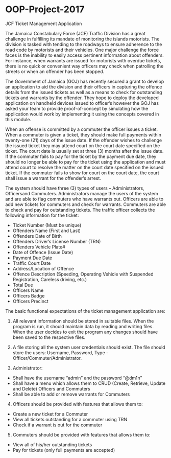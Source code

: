 # OOP-Project-2017

JCF Ticket Management Application

The Jamaica Constabulary Force (JCF) Traffic Division has a great challenge in fulfilling its mandate of monitoring the islands motorists. The division is tasked with tending to the roadways to ensure adherence to the road code by motorists and their vehicles. One major challenge the force faces is the inability to easily access pertinent information about offenders. For instance, when warrants are issued for motorists with overdue tickets, there is no quick or convenient way officers may check when patrolling the streets or when an offender has been stopped.

The Government of Jamaica (GOJ) has recently secured a grant to develop an application to aid the division and their 
officers in capturing the offence details from the issued tickets as well as a means to check for outstanding tickets and 
warrants by the offender. They hope to deploy the developed application on handheld devices issued to officer’s however the GOJ has asked your team to provide proof-of-concept by simulating how the application would work by implementing it using the concepts covered in this module.

When an offense is committed by a commuter the officer issues a ticket. When a commuter is given a ticket, they should make full payments within twenty-one (21) days of the issue date. If the offender wishes to challenge the issued ticket they may attend court on the court date specified on the ticket. The court date is usually set at three (3) months after the issue date. If the commuter fails to pay for the ticket by the payment due date, they should no longer be able to pay for the ticket using the application and must attend court to resolve the matter on the court date specified on the issued ticket. If the commuter fails to show for court on the court date, the court shall issue a warrant for the offender’s arrest.

The system should have three (3) types of users – Administrators, Officersand Commuters. Administrators manage the users of the system and are able to flag commuters who have warrants out. Officers are able to add new tickets for commuters and check for warrants. Commuters are able to check and pay for outstanding tickets. The traffic officer collects the following information for the ticket:
- Ticket Number (Must be unique)
- Offenders Name (First and Last)
- Offenders Date of Birth
- Offenders Driver’s License Number (TRN)
- Offenders Vehicle Plate#
- Date of Offence (Issue Date)
- Payment Due Date
- Traffic Court Date
- Address/Location of Offence
- Offence Description (Speeding, Operating Vehicle with Suspended Registration, Careless driving, etc.)
- Total Due
- Officers Name
- Officers Badge
- Officers Precinct

The basic functional expectations of the ticket management application are:

1. All relevant information should be stored in suitable files. When the program is run, it should maintain data by reading and writing files. When the user decides to exit the program any changes should have been saved to the respective files.

2. A file storing all the system user credentials should exist. The file should store the users: Username, Password, Type -Officer/Commuter/Administrator.

3. Administrator:
  - Shall have the username “admin” and the password “@dm1n”
  - Shall have a menu which allows them to CRUD (Create, Retrieve, Update and Delete) Officers and Commuters
  - Shall be able to add or remove warrants for Commuters

4. Officers should be provided with features that allows them to:
  - Create a new ticket for a Commuter
  - View all tickets outstanding for a commuter using TRN
  - Check if a warrant is out for the commuter

5. Commuters should be provided with features that allows them to:
  - View all of his/her outstanding tickets
  - Pay for tickets (only full payments are accepted)
